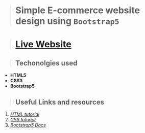 > # Simple E-commerce website design using `Bootstrap5`

> # [Live Website]()

> ## Techonolgies used

-   **HTML5**
-   **CSS3**
-   **Bootstrap5**

> ## Useful Links and resources

1. [_HTML tutorial_](https://www.w3schools.com/html/)
2. [_CSS tutorial_](https://www.w3schools.com/css/default.asp)
3. [_Bootstrap5 Docs_](https://getbootstrap.com/docs/5.0/getting-started/introduction/)
